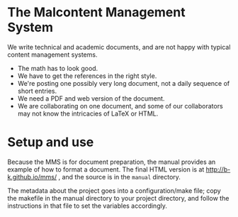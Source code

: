The Malcontent Management System
================================

We write technical and academic documents, and are not happy with typical content management systems.

* The math has to look good.
* We have to get the references in the right style.
* We're posting one possibly very long document, not a daily sequence of short entries.
* We need a PDF and web version of the document.
* We are collaborating on one document, and some of our collaborators may not know the intricacies of LaTeX or HTML.


Setup and use
=============

Because the MMS is for document preparation, the manual  provides an example of how
to format a document. The final HTML version is at http://b-k.github.io/mms/ , and
the source is in the `manual` directory.

The metadata about the project goes into a configuration/make file; copy the makefile in the manual directory to your project directory, and follow the instructions in that file to set the variables accordingly.
